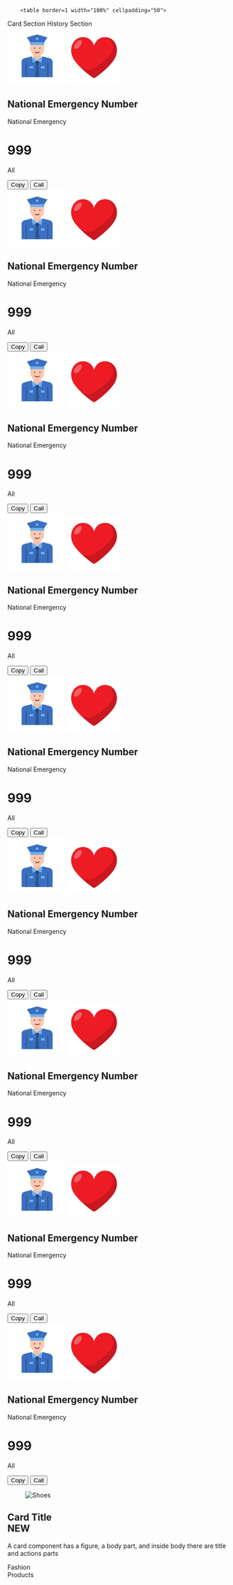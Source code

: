         <table border=1 width="100%" cellpadding="50">
<!-- <tr>
    <td>bvb</td>
    <td>bbfb</td>
    <td>bvb</td>
    <td>vbvb</td>
    <td>vb vb</td>
    <td>b vb</td>
    <td>vbv</td>
    <td></td>
    <td></td>
    <td></td>
    <td></td>
    <td></td>
 </tr> -->
 <tr>
    <td colspan=9 >Card Section</td>
    <td colspan=3>History Section</td>
 </tr>
 <tr>
    <td>
        <div>
            <div>
               <div class="flex justify-between items-center">
                 <img src="./police.png" class="bg-[#ffe3e2] h-12 rounded-xl" alt="">
                <img src="./heart.png " class="h-6" alt="">
               </div>
                <h2 class="font-bold text-6">National Emergency Number</h2>
                <p class="text-gray-500">National Emergency</p>
                <h1 class="font-bold">999</h1>
                <p>All</p>
                <div>
                    <button class="bg-white border-2 border-gray-400 rounded-sm px-10 py-1">Copy</button>
                    <button class="bg-[#00A63E] rounded-sm px-10 py-2 border-box">Call</button>
                </div>
            </div>
        </div>
    </td>
    <td>
        <div>
            <div>
               <div class="flex justify-between items-center">
                 <img src="./police.png" class="bg-[#ffe3e2] h-12 rounded-xl" alt="">
                <img src="./heart.png " class="h-6" alt="">
               </div>
                <h2 class="font-bold text-6">National Emergency Number</h2>
                <p class="text-gray-500">National Emergency</p>
                <h1 class="font-bold">999</h1>
                <p>All</p>
                <div>
                    <button class="bg-white border-2 border-gray-400 rounded-sm px-10 py-1">Copy</button>
                    <button class="bg-[#00A63E] rounded-sm px-10 py-2 border-box">Call</button>
                </div>
            </div>
        </div>
    </td>
    <td>
        <div>
            <div>
               <div class="flex justify-between items-center">
                 <img src="./police.png" class="bg-[#ffe3e2] h-12 rounded-xl" alt="">
                <img src="./heart.png " class="h-6" alt="">
               </div>
                <h2 class="font-bold text-6">National Emergency Number</h2>
                <p class="text-gray-500">National Emergency</p>
                <h1 class="font-bold">999</h1>
                <p>All</p>
                <div>
                    <button class="bg-white border-2 border-gray-400 rounded-sm px-10 py-1">Copy</button>
                    <button class="bg-[#00A63E] rounded-sm px-10 py-2 border-box">Call</button>
                </div>
            </div>
        </div>
    </td>

 </tr>
 <tr>
    <td>
        <div>
            <div>
               <div class="flex justify-between items-center">
                 <img src="./police.png" class="bg-[#ffe3e2] h-12 rounded-xl" alt="">
                <img src="./heart.png " class="h-6" alt="">
               </div>
                <h2 class="font-bold text-6">National Emergency Number</h2>
                <p class="text-gray-500">National Emergency</p>
                <h1 class="font-bold">999</h1>
                <p>All</p>
                <div>
                    <button class="bg-white border-2 border-gray-400 rounded-sm px-10 py-1">Copy</button>
                    <button class="bg-[#00A63E] rounded-sm px-10 py-2 border-box">Call</button>
                </div>
            </div>
        </div>
    </td>
    <td>
        <div>
            <div>
               <div class="flex justify-between items-center">
                 <img src="./police.png" class="bg-[#ffe3e2] h-12 rounded-xl" alt="">
                <img src="./heart.png " class="h-6" alt="">
               </div>
                <h2 class="font-bold text-6">National Emergency Number</h2>
                <p class="text-gray-500">National Emergency</p>
                <h1 class="font-bold">999</h1>
                <p>All</p>
                <div>
                    <button class="bg-white border-2 border-gray-400 rounded-sm px-10 py-1">Copy</button>
                    <button class="bg-[#00A63E] rounded-sm px-10 py-2 border-box">Call</button>
                </div>
            </div>
        </div>
    </td>
    <td>
        <div>
            <div>
               <div class="flex justify-between items-center">
                 <img src="./police.png" class="bg-[#ffe3e2] h-12 rounded-xl" alt="">
                <img src="./heart.png " class="h-6" alt="">
               </div>
                <h2 class="font-bold text-6">National Emergency Number</h2>
                <p class="text-gray-500">National Emergency</p>
                <h1 class="font-bold">999</h1>
                <p>All</p>
                <div>
                    <button class="bg-white border-2 border-gray-400 rounded-sm px-10 py-1">Copy</button>
                    <button class="bg-[#00A63E] rounded-sm px-10 py-2 border-box">Call</button>
                </div>
            </div>
        </div>
    </td>

 </tr>
 <tr>
    <td>
        <div>
            <div>
               <div class="flex justify-between items-center">
                 <img src="./police.png" class="bg-[#ffe3e2] h-12 rounded-xl" alt="">
                <img src="./heart.png " class="h-6" alt="">
               </div>
                <h2 class="font-bold text-6">National Emergency Number</h2>
                <p class="text-gray-500">National Emergency</p>
                <h1 class="font-bold">999</h1>
                <p>All</p>
                <div>
                    <button class="bg-white border-2 border-gray-400 rounded-sm px-10 py-1">Copy</button>
                    <button class="bg-[#00A63E] rounded-sm px-10 py-2 border-box">Call</button>
                </div>
            </div>
        </div>
    </td>
    <td>
        <div>
            <div>
               <div class="flex justify-between items-center">
                 <img src="./police.png" class="bg-[#ffe3e2] h-12 rounded-xl" alt="">
                <img src="./heart.png " class="h-6" alt="">
               </div>
                <h2 class="font-bold text-6">National Emergency Number</h2>
                <p class="text-gray-500">National Emergency</p>
                <h1 class="font-bold">999</h1>
                <p>All</p>
                <div>
                    <button class="bg-white border-2 border-gray-400 rounded-sm px-10 py-1">Copy</button>
                    <button class="bg-[#00A63E] rounded-sm px-10 py-2 border-box">Call</button>
                </div>
            </div>
        </div>
    </td>
    <td>
        <div>
            <div>
               <div class="flex justify-between items-center">
                 <img src="./police.png" class="bg-[#ffe3e2] h-12 rounded-xl" alt="">
                <img src="./heart.png " class="h-6" alt="">
               </div>
                <h2 class="font-bold text-6">National Emergency Number</h2>
                <p class="text-gray-500">National Emergency</p>
                <h1 class="font-bold">999</h1>
                <p>All</p>
                <div>
                    <button class="bg-white border-2 border-gray-400 rounded-sm px-10 py-1">Copy</button>
                    <button class="bg-[#00A63E] rounded-sm px-10 py-2 border-box">Call</button>
                </div>
            </div>
        </div>
    </td>

 </tr>
</table>

<div class="card bg-base-100 w-96 shadow-sm">
  <figure>
    <img
      src="https://img.daisyui.com/images/stock/photo-1606107557195-0e29a4b5b4aa.webp"
      alt="Shoes" />
  </figure>
  <div class="card-body">
    <h2 class="card-title">
      Card Title
      <div class="badge badge-secondary">NEW</div>
    </h2>
    <p>A card component has a figure, a body part, and inside body there are title and actions parts</p>
    <div class="card-actions justify-end">
      <div class="badge badge-outline">Fashion</div>
      <div class="badge badge-outline">Products</div>
    </div>
  </div>
</div>